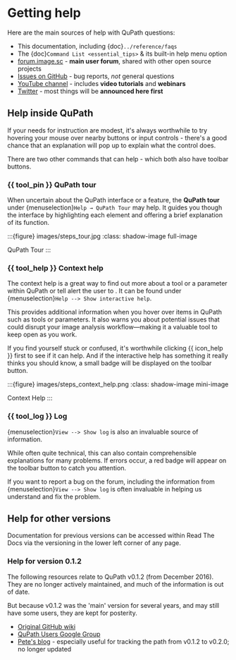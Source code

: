 # Getting help

Here are the main sources of help with QuPath questions:

- This documentation, including {doc}`../reference/faqs`
- The {doc}`Command List <essential_tips>` & its built-in help menu option
- [forum.image.sc](https://forum.image.sc/tags/qupath) - **main user forum**, shared with other open source projects
- [Issues on GitHub](https://github.com/qupath/qupath/issues) - bug reports, *not* general questions
- [YouTube channel](http://youtube.com/c/qupath) - includes **video tutorials** and **webinars**
- [Twitter](https://twitter.com/QuPath) - most things will be **announced here first**

## Help inside QuPath

If your needs for instruction are modest, it's always worthwhile to try hovering your mouse over nearby buttons or input controls - there's a good chance that an explanation will pop up to explain what the control does.

There are two other commands that can help - which both also have toolbar buttons.

### {{ tool_pin }} QuPath tour

When uncertain about the QuPath interface or a feature, the **QuPath tour** under {menuselection}`Help → QuPath Tour` may help. It guides you though the interface by highlighting each element and offering a brief explanation of its function.

:::{figure} images/steps_tour.jpg
:class: shadow-image full-image

QuPath Tour
:::

### {{ tool_help }} Context help

The context help is a great way to find out more about a tool or a parameter within QuPath or tell alert the user to . It can be found under {menuselection}`Help --> Show interactive help`.

This provides additional information when you hover over items in QuPath such as tools or parameters. It also warns you about potential issues that could disrupt your image analysis workflow—making it a valuable tool to keep open as you work.

If you find yourself stuck or confused, it's worthwhile clicking {{ icon_help }} first to see if it can help.
And if the interactive help has something it really thinks you should know, a small badge will be displayed on the toolbar button.

:::{figure} images/steps_context_help.png
:class: shadow-image mini-image

Context Help
:::

### {{ tool_log }} Log

{menuselection}`View --> Show log` is also an invaluable source of information.

While often quite technical, this can also contain comprehensible explanations for many problems.
If errors occur, a red badge will appear on the toolbar button to catch you attention.

If you want to report a bug on the forum, including the information from {menuselection}`View --> Show log` is often invaluable in helping us understand and fix the problem.


## Help for other versions

Documentation for previous versions can be accessed within Read The Docs via the versioning in the lower left corner of any page. 

### Help for version 0.1.2

The following resources relate to QuPath v0.1.2 (from December 2016).
They are no longer actively maintained, and much of the information is out of date.

But because v0.1.2 was the 'main' version for several years, and may still have some users, they are kept for posterity.

- [Original GitHub wiki](https://github.com/qupath/qupath/wiki)
- [QuPath Users Google Group](https://groups.google.com/d/forum/qupath-users)
- [Pete's blog](https://petebankhead.github.io/) - especially useful for tracking the path from v0.1.2 to v0.2.0; no longer updated
